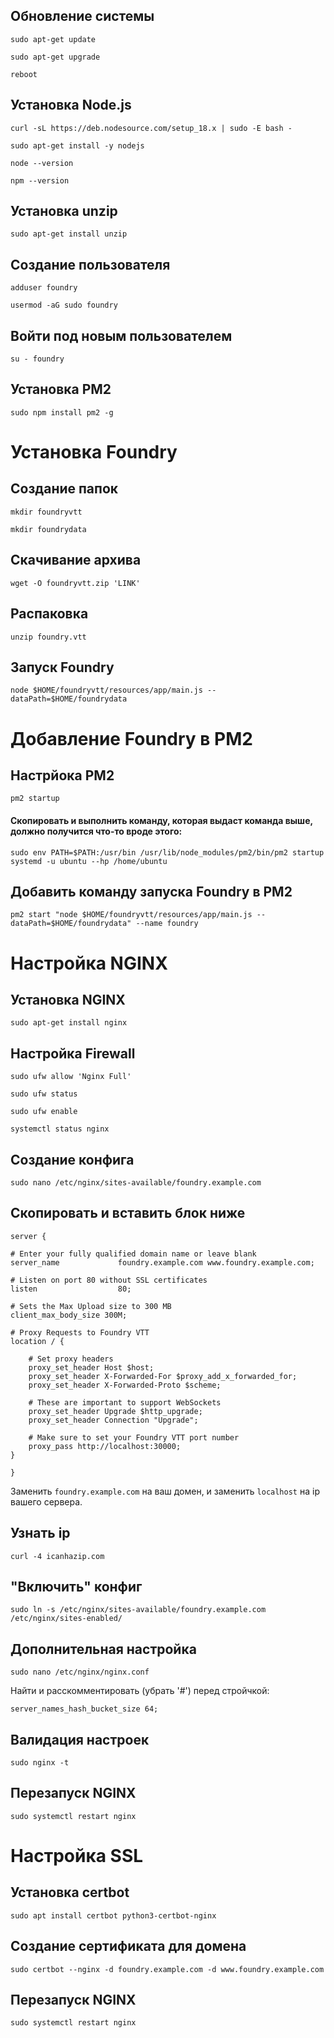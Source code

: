 ## Обновление системы

`sudo apt-get update`

`sudo apt-get upgrade`

`reboot`

## Установка Node.js

`curl -sL https://deb.nodesource.com/setup_18.x | sudo -E bash -`

`sudo apt-get install -y nodejs`

`node --version`

`npm --version`

## Установка unzip

`sudo apt-get install unzip`

## Создание пользователя

`adduser foundry`

`usermod -aG sudo foundry`

## Войти под новым пользователем

`su - foundry`

## Установка PM2

`sudo npm install pm2 -g`

# Установка Foundry

## Создание папок

`mkdir foundryvtt`

`mkdir foundrydata`

## Скачивание архива

`wget -O foundryvtt.zip 'LINK'`

## Распаковка

`unzip foundry.vtt`

## Запуск Foundry

`node $HOME/foundryvtt/resources/app/main.js --dataPath=$HOME/foundrydata`

# Добавление Foundry в PM2

## Настрйока PM2

`pm2 startup`

#### Скопировать и выполнить команду, которая выдаст команда выше, должно получится что-то вроде этого:

`sudo env PATH=$PATH:/usr/bin /usr/lib/node_modules/pm2/bin/pm2 startup systemd -u ubuntu --hp /home/ubuntu`

## Добавить команду запуска Foundry в PM2

`pm2 start "node $HOME/foundryvtt/resources/app/main.js --dataPath=$HOME/foundrydata" --name foundry`

# Настройка NGINX

## Установка NGINX

`sudo apt-get install nginx`

## Настройка Firewall

`sudo ufw allow 'Nginx Full'`

`sudo ufw status`

`sudo ufw enable`

`systemctl status nginx`

## Создание конфига

`sudo nano /etc/nginx/sites-available/foundry.example.com`

## Скопировать и вставить блок ниже

``server {``

    # Enter your fully qualified domain name or leave blank
    server_name             foundry.example.com www.foundry.example.com;

    # Listen on port 80 without SSL certificates
    listen                  80;

    # Sets the Max Upload size to 300 MB
    client_max_body_size 300M;

    # Proxy Requests to Foundry VTT
    location / {

        # Set proxy headers
        proxy_set_header Host $host;
        proxy_set_header X-Forwarded-For $proxy_add_x_forwarded_for;
        proxy_set_header X-Forwarded-Proto $scheme;

        # These are important to support WebSockets
        proxy_set_header Upgrade $http_upgrade;
        proxy_set_header Connection "Upgrade";

        # Make sure to set your Foundry VTT port number
        proxy_pass http://localhost:30000;
    }
``}``

Заменить `foundry.example.com` на ваш домен, и заменить `localhost` на ip вашего сервера.

## Узнать ip

`curl -4 icanhazip.com`

## "Включить" конфиг
`sudo ln -s /etc/nginx/sites-available/foundry.example.com /etc/nginx/sites-enabled/`

## Дополнительная настройка
`sudo nano /etc/nginx/nginx.conf`

Найти и расскомментировать (убрать '#') перед стройчкой:

`server_names_hash_bucket_size 64;`

## Валидация настроек

`sudo nginx -t`

## Перезапуск NGINX

`sudo systemctl restart nginx`

# Настройка SSL

## Установка certbot

`sudo apt install certbot python3-certbot-nginx`

## Создание сертификата для домена
`sudo certbot --nginx -d foundry.example.com -d www.foundry.example.com`

## Перезапуск NGINX

`sudo systemctl restart nginx`